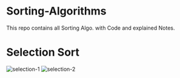 # Sorting-Algorithms
This repo contains all Sorting Algo. with Code and explained Notes.

# Selection Sort
![selection-1](https://user-images.githubusercontent.com/82438466/203777831-3744c1c8-3781-4985-a9fe-40574c8c3d3f.png)
![selection-2](https://user-images.githubusercontent.com/82438466/203777856-be4cf288-358c-431d-adaf-0ce31d1e934c.png)
